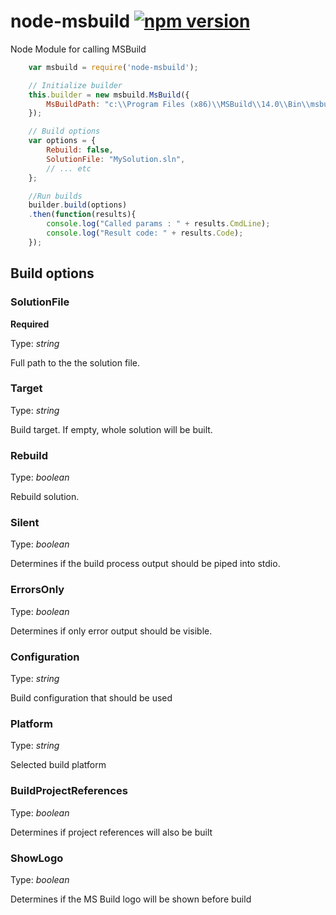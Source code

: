 # node-msbuild [![npm version](https://badge.fury.io/js/node-msbuild.svg)](https://badge.fury.io/js/node-msbuild)
Node Module for calling MSBuild

```js
    var msbuild = require('node-msbuild');

    // Initialize builder
    this.builder = new msbuild.MsBuild({
        MsBuildPath: "c:\\Program Files (x86)\\MSBuild\\14.0\\Bin\\msbuild.exe"
    });

    // Build options
    var options = {
        Rebuild: false,
        SolutionFile: "MySolution.sln",
        // ... etc
    };

    //Run builds
    builder.build(options)
    .then(function(results){
        console.log("Called params : " + results.CmdLine);
        console.log("Result code: " + results.Code);
    });
```

## Build options

### SolutionFile
**Required**

Type: *string*

Full path to the the solution file.

### Target
Type: *string*

Build target. If empty, whole solution will be built.

### Rebuild
Type: *boolean*

Rebuild solution.

### Silent
Type: *boolean*

Determines if the build process output should be piped into stdio.

### ErrorsOnly
Type: *boolean*

Determines if only error output should be visible.

### Configuration
Type: *string*

Build configuration that should be used

### Platform
Type: *string*

Selected build platform

### BuildProjectReferences
Type: *boolean*

Determines if project references will also be built

### ShowLogo
Type: *boolean*

Determines if the MS Build logo will be shown before build
